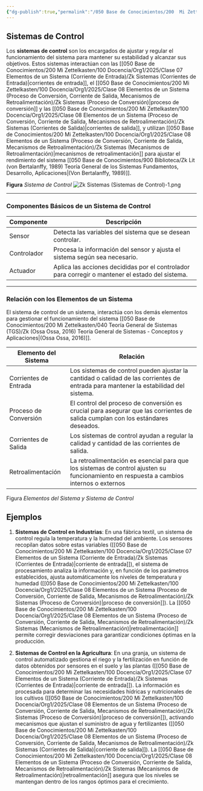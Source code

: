 ```yaml
---
{"dg-publish":true,"permalink":"/050 Base de Conocimientos/200  Mi Zettelkasten/100 Docencia/Org1/2025/Clase 08 Elementos de un Sistema (Proceso de Conversión, Corriente de Salida, Mecanismos de Retroalimentación)/Zk Sistemas (Sistemas de Control)/","tags":["digitalGarden"]}
---
```


## Sistemas de Control

Los **sistemas de control** son los encargados de ajustar y regular el funcionamiento del sistema para mantener su estabilidad y alcanzar sus objetivos. Estos sistemas interactúan con las [[050 Base de Conocimientos/200  Mi Zettelkasten/100 Docencia/Org1/2025/Clase 07 Elementos de un Sistema (Corriente de Entrada)/Zk Sistemas (Corrientes de Entrada)\|corrientes de entrada]], el [[050 Base de Conocimientos/200  Mi Zettelkasten/100 Docencia/Org1/2025/Clase 08 Elementos de un Sistema (Proceso de Conversión, Corriente de Salida, Mecanismos de Retroalimentación)/Zk Sistemas (Proceso de Conversión)\|proceso de conversión]] y las [[050 Base de Conocimientos/200  Mi Zettelkasten/100 Docencia/Org1/2025/Clase 08 Elementos de un Sistema (Proceso de Conversión, Corriente de Salida, Mecanismos de Retroalimentación)/Zk Sistemas (Corrientes de Salida)\|corrientes de salida]], y utilizan [[050 Base de Conocimientos/200  Mi Zettelkasten/100 Docencia/Org1/2025/Clase 08 Elementos de un Sistema (Proceso de Conversión, Corriente de Salida, Mecanismos de Retroalimentación)/Zk Sistemas (Mecanismos de Retroalimentación)\|mecanismos de retroalimentación]] para ajustar el rendimiento del sistema [[050 Base de Conocimientos/900 Biblioteca/Zk Lit (von Bertalanffy, 1989) Teoría General de los Sistemas Fundamentos, Desarrollo, Aplicaciones\|(Von Bertalanffy, 1989)]].

**Figura**
_Sistema de Control_
![Zk Sistemas (Sistemas de Control)-1.png](/img/user/050%20Base%20de%20Conocimientos/200%20%20Mi%20Zettelkasten/100%20Docencia/Org1/2025/Clase%2008%20Elementos%20de%20un%20Sistema%20(Proceso%20de%20Conversi%C3%B3n,%20Corriente%20de%20Salida,%20Mecanismos%20de%20Retroalimentaci%C3%B3n)/000%20Adjuntos/Zk%20Sistemas%20(Sistemas%20de%20Control)-1.png)

----
### Componentes Básicos de un Sistema de Control

| Componente  | Descripción                                                                                      |
| ----------- | ------------------------------------------------------------------------------------------------ |
| Sensor      | Detecta las variables del sistema que se desean controlar.                                       |
| Controlador | Procesa la información del sensor y ajusta el sistema según sea necesario.                       |
| Actuador    | Aplica las acciones decididas por el controlador para corregir o mantener el estado del sistema. |

----
### Relación con los Elementos de un Sistema
El sistema de control de un sistema, interactúa con los demás elementos para gestionar el funcionamiento del sistema [[050 Base de Conocimientos/200  Mi Zettelkasten/040 Teoría General de Sistemas (TGS)/Zk (Ossa Ossa, 2016) Teoría General de Sistemas -  Conceptos y Aplicaciones\|(Ossa Ossa, 2016)]].

| Elemento del Sistema  | Relación                                                                                                                               |
| --------------------- | -------------------------------------------------------------------------------------------------------------------------------------- |
| Corrientes de Entrada | Los sistemas de control pueden ajustar la cantidad o calidad de las corrientes de entrada para mantener la estabilidad del sistema.    |
| Proceso de Conversión | El control del proceso de conversión es crucial para asegurar que las corrientes de salida cumplan con los estándares deseados.        |
| Corrientes de Salida  | Los sistemas de control ayudan a regular la calidad y cantidad de las corrientes de salida.                                            |
| Retroalimentación     | La retroalimentación es esencial para que los sistemas de control ajusten su funcionamiento en respuesta a cambios internos o externos |
Figura
_Elementos del Sistema y Sistema de Control_

## Ejemplos

1. **Sistemas de Control en Industrias**: En una fábrica textil, un sistema de control regula la temperatura y la humedad del ambiente. Los sensores recopilan datos sobre estas variables ([[050 Base de Conocimientos/200  Mi Zettelkasten/100 Docencia/Org1/2025/Clase 07 Elementos de un Sistema (Corriente de Entrada)/Zk Sistemas (Corrientes de Entrada)\|corriente de entrada]]), el sistema de procesamiento analiza la información y, en función de los parámetros establecidos, ajusta automáticamente los niveles de temperatura y humedad ([[050 Base de Conocimientos/200  Mi Zettelkasten/100 Docencia/Org1/2025/Clase 08 Elementos de un Sistema (Proceso de Conversión, Corriente de Salida, Mecanismos de Retroalimentación)/Zk Sistemas (Proceso de Conversión)\|proceso de conversión]]). La [[050 Base de Conocimientos/200  Mi Zettelkasten/100 Docencia/Org1/2025/Clase 08 Elementos de un Sistema (Proceso de Conversión, Corriente de Salida, Mecanismos de Retroalimentación)/Zk Sistemas (Mecanismos de Retroalimentación)\|retroalimentación]] permite corregir desviaciones para garantizar condiciones óptimas en la producción.

2. **Sistemas de Control en la Agricultura**: En una granja, un sistema de control automatizado gestiona el riego y la fertilización en función de datos obtenidos por sensores en el suelo y las plantas ([[050 Base de Conocimientos/200  Mi Zettelkasten/100 Docencia/Org1/2025/Clase 07 Elementos de un Sistema (Corriente de Entrada)/Zk Sistemas (Corrientes de Entrada)\|corriente de entrada]]). La información es procesada para determinar las necesidades hídricas y nutricionales de los cultivos ([[050 Base de Conocimientos/200  Mi Zettelkasten/100 Docencia/Org1/2025/Clase 08 Elementos de un Sistema (Proceso de Conversión, Corriente de Salida, Mecanismos de Retroalimentación)/Zk Sistemas (Proceso de Conversión)\|proceso de conversión]]), activando mecanismos que ajustan el suministro de agua y fertilizantes ([[050 Base de Conocimientos/200  Mi Zettelkasten/100 Docencia/Org1/2025/Clase 08 Elementos de un Sistema (Proceso de Conversión, Corriente de Salida, Mecanismos de Retroalimentación)/Zk Sistemas (Corrientes de Salida)\|corriente de salida]]). La [[050 Base de Conocimientos/200  Mi Zettelkasten/100 Docencia/Org1/2025/Clase 08 Elementos de un Sistema (Proceso de Conversión, Corriente de Salida, Mecanismos de Retroalimentación)/Zk Sistemas (Mecanismos de Retroalimentación)\|retroalimentación]] asegura que los niveles se mantengan dentro de los rangos óptimos para el crecimiento.